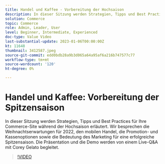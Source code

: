 ```yaml
---
title: Handel und Kaffee - Vorbereitung der Hochsaison
description: In dieser Sitzung werden Strategien, Tipps und Best Practices für Ihre Commerce-Site während der Hochsaison erläutert. Wir besprechen die Weihnachtserwartungen für 2022, den mobilen Handel, die Promotion- und Kassenoptionen sowie die Bedeutung des Marketing für eine erfolgreiche Spitzensaison. Die Präsentation und die Demo werden von einem Live-Q&A mit Corey Gelato begleitet.
solution: Commerce
topic: Commerce
role: Admin, Leader, User
level: Beginner, Intermediate, Experienced
doc-type: Value Video
last-substantial-update: 2023-01-06T00:00:00Z
kt: 11648
thumbnail: 3412587.jpeg
source-git-commit: edd0bdb28a9b3d065a64a95af6a216b747577c77
workflow-type: tm+mt
source-wordcount: '120'
ht-degree: 0%

---
```


# Handel und Kaffee: Vorbereitung der Spitzensaison

In dieser Sitzung werden Strategien, Tipps und Best Practices für Ihre Commerce-Site während der Hochsaison erläutert. Wir besprechen die Weihnachtserwartungen für 2022, den mobilen Handel, die Promotion- und Kassenoptionen sowie die Bedeutung des Marketing für eine erfolgreiche Spitzensaison. Die Präsentation und die Demo werden von einem Live-Q&amp;A mit Corey Gelato begleitet.

>[!VIDEO](https://video.tv.adobe.com/v/3412587/?quality=12&learn=on)
